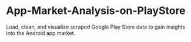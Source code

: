 # App-Market-Analysis-on-PlayStore
Load, clean, and visualize scraped Google Play Store data to gain insights into the Android app market.
